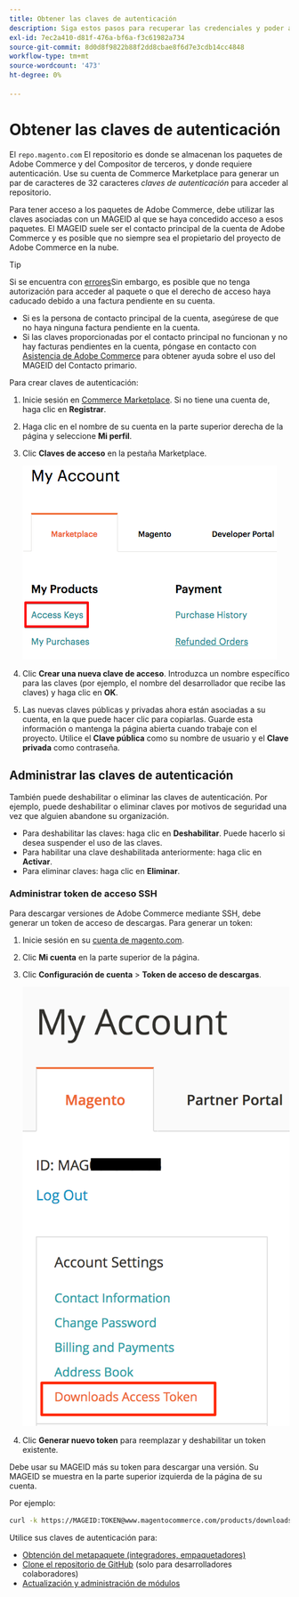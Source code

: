 ```yaml
---
title: Obtener las claves de autenticación
description: Siga estos pasos para recuperar las credenciales y poder acceder a los paquetes de Adobe Commerce Composer en repo.magento.com.
exl-id: 7ec2a410-d81f-476a-bf6a-f3c61982a734
source-git-commit: 8d0d8f9822b88f2dd8cbae8f6d7e3cdb14cc4848
workflow-type: tm+mt
source-wordcount: '473'
ht-degree: 0%

---
```


# Obtener las claves de autenticación

El `repo.magento.com` El repositorio es donde se almacenan los paquetes de Adobe Commerce y del Compositor de terceros, y donde requiere autenticación. Use su cuenta de Commerce Marketplace para generar un par de caracteres de 32 caracteres *claves de autenticación* para acceder al repositorio.

Para tener acceso a los paquetes de Adobe Commerce, debe utilizar las claves asociadas con un MAGEID al que se haya concedido acceso a esos paquetes. El MAGEID suele ser el contacto principal de la cuenta de Adobe Commerce y es posible que no siempre sea el propietario del proyecto de Adobe Commerce en la nube.

>[!TIP]
>
>Si se encuentra con [errores](https://experienceleague.adobe.com/docs/commerce-knowledge-base/kb/troubleshooting/deployment/magento-commerce-cloud-repo-could-not-be-accessed-403-forbidden-or-404-not-found-error-when-deploying.html)Sin embargo, es posible que no tenga autorización para acceder al paquete o que el derecho de acceso haya caducado debido a una factura pendiente en su cuenta.
>
>* Si es la persona de contacto principal de la cuenta, asegúrese de que no haya ninguna factura pendiente en la cuenta.
>* Si las claves proporcionadas por el contacto principal no funcionan y no hay facturas pendientes en la cuenta, póngase en contacto con [Asistencia de Adobe Commerce](https://experienceleague.adobe.com/docs/commerce-knowledge-base/kb/help-center-guide/magento-help-center-user-guide.html#submit-ticket) para obtener ayuda sobre el uso del MAGEID del Contacto primario.

Para crear claves de autenticación:

1. Inicie sesión en [Commerce Marketplace](https://commercemarketplace.adobe.com/). Si no tiene una cuenta de, haga clic en **Registrar**.

1. Haga clic en el nombre de su cuenta en la parte superior derecha de la página y seleccione **Mi perfil**.

1. Clic **Claves de acceso** en la pestaña Marketplace.

   ![Obtenga sus claves de acceso seguras en el Commerce Marketplace](../../assets/installation/cloud_access-key.png)

1. Clic **Crear una nueva clave de acceso**. Introduzca un nombre específico para las claves (por ejemplo, el nombre del desarrollador que recibe las claves) y haga clic en **OK**.

1. Las nuevas claves públicas y privadas ahora están asociadas a su cuenta, en la que puede hacer clic para copiarlas. Guarde esta información o mantenga la página abierta cuando trabaje con el proyecto. Utilice el **Clave pública** como su nombre de usuario y el **Clave privada** como contraseña.

## Administrar las claves de autenticación

También puede deshabilitar o eliminar las claves de autenticación. Por ejemplo, puede deshabilitar o eliminar claves por motivos de seguridad una vez que alguien abandone su organización.

* Para deshabilitar las claves: haga clic en **Deshabilitar**. Puede hacerlo si desea suspender el uso de las claves.
* Para habilitar una clave deshabilitada anteriormente: haga clic en **Activar**.
* Para eliminar claves: haga clic en **Eliminar**.

### Administrar token de acceso SSH

Para descargar versiones de Adobe Commerce mediante SSH, debe generar un token de acceso de descargas. Para generar un token:

1. Inicie sesión en su [cuenta de magento.com](https://account.magento.com/customer/account/login).
1. Clic **Mi cuenta** en la parte superior de la página.
1. Clic **Configuración de cuenta** > **Token de acceso de descargas**.

   ![Acceso a las claves](../../assets/installation/connect_keys1.png)

1. Clic **Generar nuevo token** para reemplazar y deshabilitar un token existente.

Debe usar su MAGEID más su token para descargar una versión. Su MAGEID se muestra en la parte superior izquierda de la página de su cuenta.

Por ejemplo:

```bash
curl -k https://MAGEID:TOKEN@www.magentocommerce.com/products/downloads/info/help
```

Utilice sus claves de autenticación para:

* [Obtención del metapaquete (integradores, empaquetadores)](../composer.md)
* [Clone el repositorio de GitHub](https://developer.adobe.com/commerce/contributor/guides/install/clone-repository/) (solo para desarrolladores colaboradores)
* [Actualización y administración de módulos](../../upgrade/modules/upgrade.md)
